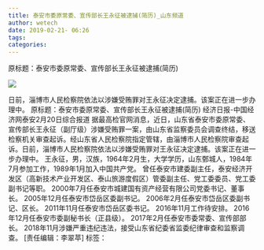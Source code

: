 ```yaml
---
title: 泰安市委原常委、宣传部长王永征被逮捕(简历)_山东频道
author: wetech
date: 2019-02-21- 06:26
tags: 
categories: 
---
```

原标题：泰安市委原常委、宣传部长王永征被逮捕(简历)
<!-- more -->
                
<img align="center" border="0" src="http://p2.ifengimg.com/a/2016/0810/204c433878d5cf9size1_w16_h16.png" />
                
            
日前，淄博市人民检察院依法以涉嫌受贿罪对王永征决定逮捕。该案正在进一步办理中。
原标题：泰安市委原常委、宣传部长王永征被逮捕(简历)
经济日报-中国经济网泰安2月20日综合报道 据最高检官网消息，近日，山东省泰安市委原常委、宣传部长王永征（副厅级）涉嫌受贿罪一案，由山东省监察委员会调查终结，移送检察机关审查起诉。经山东省人民检察院指定管辖，由淄博市人民检察院审查起诉。日前，淄博市人民检察院依法以涉嫌受贿罪对王永征决定逮捕。该案正在进一步办理中。
王永征，男，汉族，1964年2月生，大学学历，山东鄄城人，1984年7月参加工作，1989年1月加入中国共产党。
曾任泰安市建委副主任，泰安经济开发区（高新技术产业开发区、泰山旅游度假区）管委副主任、党工委委员、党工委副书记等职。
2000年7月任泰安市城建国有资产经营有限公司党委书记、董事长。
2005年12月任泰安市岱岳区委副书记。
2006年2月任泰安市岱岳区委副书记、区长。
2011年11月任泰安市岱岳区委书记。
2016年11月工作待安排。
2016年12月任泰安市委副秘书长（正县级）。
2017年2月任泰安市委常委、宣传部部长。
2018年11月涉嫌严重违纪违法，接受山东省纪委省监委纪律审查和监察调查。
[责任编辑：李翠苹]
标签：
 
             
